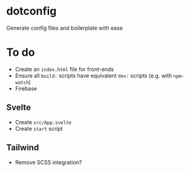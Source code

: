 # dotconfig

Generate config files and boilerplate with ease

# To do

- Create an `index.html` file for front-ends
- Ensure all `build:` scripts have equivalent `dev:` scripts (e.g. with `npm-watch`)
- Firebase

## Svelte

- Create `src/App.svelte`
- Create `start` script

## Tailwind

- Remove SCSS integration?
